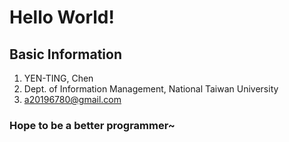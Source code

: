 # Hello World!

## Basic Information
1. YEN-TING, Chen
2. Dept. of Information Management, National Taiwan University
3. <a20196780@gmail.com>

### Hope to be a better programmer~
